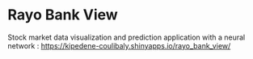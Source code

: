 # Rayo Bank View
Stock market data visualization and prediction application with a neural network : <https://kipedene-coulibaly.shinyapps.io/rayo_bank_view/>
